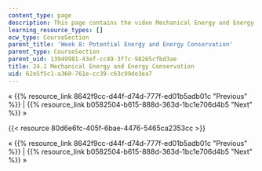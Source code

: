 ```yaml
---
content_type: page
description: This page contains the video Mechanical Energy and Energy Conservation.
learning_resource_types: []
ocw_type: CourseSection
parent_title: 'Week 8: Potential Energy and Energy Conservation'
parent_type: CourseSection
parent_uid: 13949981-43ef-cc49-3f7c-98265cfbd3ae
title: 24.1 Mechanical Energy and Energy Conservation
uid: 62e5f5c1-a360-761e-cc39-c63c99de3ea7
---
```


« {{% resource_link 8642f9cc-d44f-d74d-777f-ed01b5adb01c "Previous" %}} | {{% resource_link b0582504-b615-888d-363d-1bc1e706d4b5 "Next" %}} »

{{< resource 80d6e6fc-405f-6bae-4476-5465ca2353cc >}}

« {{% resource_link 8642f9cc-d44f-d74d-777f-ed01b5adb01c "Previous" %}} | {{% resource_link b0582504-b615-888d-363d-1bc1e706d4b5 "Next" %}} »